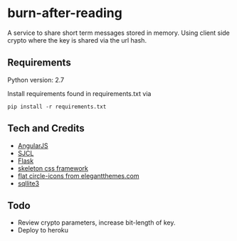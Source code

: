 # burn-after-reading
A service to share short term messages stored in memory. Using client side
crypto where the key is shared via the url hash.

## Requirements
Python version: 2.7

Install requirements found in requirements.txt via
```
pip install -r requirements.txt
```

## Tech and Credits
* [AngularJS](https://angularjs.org/)
* [SJCL](https://bitwiseshiftleft.github.io/sjcl/)
* [Flask](http://flask.pocoo.org/)
* [skeleton css framework](http://getskeleton.com)
* [flat circle-icons from elegantthemes.com](http://www.elegantthemes.com/blog/freebie-of-the-week/beautiful-flat-icon)
* [sqllite3](https://www.sqlite.org/)

## Todo
* Review crypto parameters, increase bit-length of key.
* Deploy to heroku
